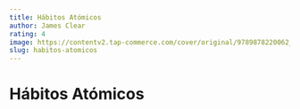```yaml
---
title: Hábitos Atómicos
author: James Clear
rating: 4
image: https://contentv2.tap-commerce.com/cover/original/9789878220062_1.jpg?id_com=1169
slug: habitos-atomicos
---
```


<h1>Hábitos Atómicos</h1>